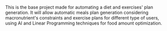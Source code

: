 This is the base project made for automating a diet and exercises' plan generation. It will allow automatic meals plan generation considering macronutrient's constraints and exercise plans for different type of users, using AI and Linear Programming techniques for food amount optimization.